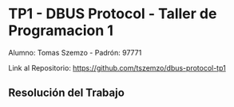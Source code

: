 # TP1 - DBUS Protocol - Taller de Programacion 1
Alumno: Tomas Szemzo - Padrón: 97771

Link al Repositorio: https://github.com/tszemzo/dbus-protocol-tp1

## Resolución del Trabajo
